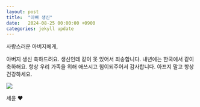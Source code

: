 ```yaml
---
layout: post
title:  "아빠 생신"
date:   2024-08-25 00:00:00 +0900
categories: jekyll update
---
```


사랑스러운 아버지에게, 

아버지 생신 축하드려요. 
생신인데 같이 못 있어서 죄송합니다. 
내년에는 한국에서 같이 축하해요. 
항상 우리 가족을 위해 애쓰시고 힘이되주어서 감사합니다. 
아프지 말고 항상 건강하세요. 

<img src="{{site.baseurl}}/assets/images/image.jpg">

세윤 ❤️